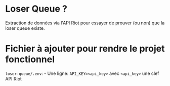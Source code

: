 # Loser Queue ?

Extraction de données via l'API Riot pour essayer de prouver (ou non) que la loser queue existe.

# Fichier à ajouter pour rendre le projet fonctionnel

`loser-queue/.env`:
    - Une ligne: `API_KEY=<api_key>` avec `<api_key>` une clef API Riot
